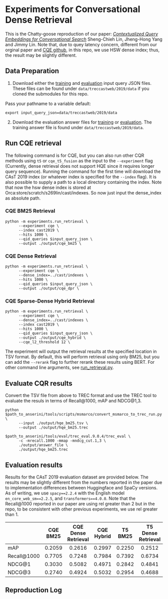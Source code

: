 # Experiments for Conversational Dense Retrieval
This is the Chatty-goose reproduction of our paper: *[Contextualized Query Embeddings for Conversational Search](https://arxiv.org/abs/2104.08707)* Sheng-Chieh Lin, Jheng-Hong Yang and Jimmy Lin. Note that, due to quey latency concern, different from our orginal paper and [CQE github](https://github.com/castorini/CQE), in this repo, we use HSW dense index; thus, the result may be slightly different.
## Data Preparation

1. Download either the [training](https://github.com/daltonj/treccastweb/blob/master/2019/data/training/train_topics_v1.0.json) and [evaluation](https://github.com/daltonj/treccastweb/blob/master/2019/data/evaluation/evaluation_topics_v1.0.json) input query JSON files. These files can be found under `data/treccastweb/2019/data` if you cloned the submodules for this repo.

Pass your pathname to a variable
default:
```shell=bash
export input_query_json=data/treccastweb/2019/data
```

2. Download the evaluation answer files for [training](https://github.com/daltonj/treccastweb/blob/master/2019/data/training/train_topics_mod.qrel) or [evaluation](https://trec.nist.gov/data/cast/2019qrels.txt). The training answer file is found under `data/treccastweb/2019/data`.

## Run CQE retrieval

The following command is for CQE, but you can also run other CQR methods using `t5` or `cqe_t5_fusion` as the input to the `--experiment` flag (Currently, dense retrieval does not support HQE since it requires longer query sequence). Running the command for the first time will download the CAsT 2019 index (or whatever index is specified for the `--index` flag). It is also possible to supply a path to a local directory containing the index. Note that now the hsw dense index is stored at Orca:store/scratch/s269lin/cast/indexes. So now just input the dense_index as absolute path.
### CQE BM25 Retrieval

```shell=bash
python -m experiments.run_retrieval \
      --experiment cqe \
      --index cast2019 \
      --hits 1000 \
      --qid_queries $input_query_json \
      --output ./output/cqe_bm25 \
```
### CQE Dense Retrieval
```shell=bash
python -m experiments.run_retrieval \
      --experiment cqe \
      --dense_index=../cast/indexes \
      --hits 1000 \
      --qid_queries $input_query_json \
      --output ./output/cqe_dpr \
```
### CQE Sparse-Dense Hybrid Retrieval
```shell=bash
python -m experiments.run_retrieval \
      --experiment cqe \
      --dense_index=../cast/indexes \
      --index cast2019 \
      --hits 1000 \
      --qid_queries $input_query_json \
      --output ./output/cqe_hybrid \
      --cqe_l2_threshold 12 \
```

The experiment will output the retrieval results at the specified location in TSV format. By default, this will perform retrieval using only BM25, but you can add the `--rerank` flag to further rerank these results using BERT. For other command line arguments, see [run_retrieval.py](../experiments/run_retrieval.py).

## Evaluate CQR results

Convert the TSV file from above to TREC format and use the TREC tool to evaluate the resuls in terms of Recall@1000, mAP and NDCG@1,3.

```shell=bash
python $path_to_anserini/tools/scripts/msmarco/convert_msmarco_to_trec_run.py \
      --input ./output/hqe_bm25.tsv \
      --output ./output/hqe_bm25.trec

$path_to_anserini/tools/eval/trec_eval.9.0.4/trec_eval \
      -c -mrecall.1000 -mmap -mndcg_cut.1,3 \
      ./output/answer_file \
      ./output/hqe_bm25.trec
```

## Evaluation results

Results for the CAsT 2019 evaluation dataset are provided below. The results may be slightly different from the numbers reported in the paper due to implementation differences between Huggingface and SpaCy versions. As of writing, we use `spacy==2.2.4` with the English model `en_core_web_sm==2.2.5`, and `transformers==4.0.0`. Note that the Recall@1000 reported in our paper are using rel greater than 2 but in the repo, to be consistent with other previous experiments, we use rel greater than 1.

|             | CQE BM25 | CQE Dense Retrieval | CQE Hybrid | T5 BM25 | T5 Dense Retrieval | T5 Hybrid | CQE+T5 Fusion |
| ----------- | :------: | :-------------: | :-------------: | :-----: | :------------: | :---------: | :----------------: |
| mAP         |  0.2059  |     0.2616      |     0.2997      | 0.2250  |     0.2512     |   0.3043    |       0.3391       |
| Recall@1000 |  0.7705  |     0.7248      |     0.7984      | 0.7392  |     0.6734     |   0.7856    |       0.8376       |
| NDCG@1      |  0.3030  |     0.5082      |     0.4971      | 0.2842  |     0.4841     |   0.5077    |       0.5318       |
| NDCG@3      |  0.2740  |     0.4924      |     0.5032      | 0.2954  |     0.4688     |   0.5065    |       0.5226       |

## Reproduction Log

